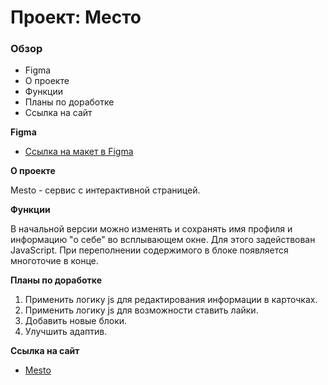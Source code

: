 # Проект: Место

### Обзор

* Figma
* О проекте
* Функции
* Планы по доработке
* Ссылка на сайт

**Figma**

* [Ссылка на макет в Figma](https://www.figma.com/file/2cn9N9jSkmxD84oJik7xL7/JavaScript.-Sprint-4?node-id=0%3A1)

**О проекте**

Mesto - сервис с интерактивной страницей.

**Функции**

В начальной версии можно изменять и сохранять имя профиля и информацию "о себе" во всплывающем окне. Для этого задействован JavaScript.
При переполнении содержимого в блоке появляется многоточие в конце.

**Планы по доработке**
1. Применить логику js для редактирования информации в карточках.
2. Применить логику js для возможности ставить лайки.
3. Добавить новые блоки.
4. Улучшить адаптив.

**Ссылка на сайт**
* [Mesto](https://kameliatta.github.io/mesto/)